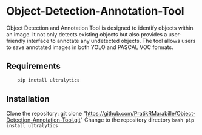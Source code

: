 # Object-Detection-Annotation-Tool
Object Detection and Annotation Tool is designed to identify objects within an image. It not only detects existing objects but also provides a user-friendly interface to annotate any undetected objects. The tool allows users to save annotated images in both YOLO and PASCAL VOC formats.

## Requirements
```bash
    pip install ultralytics
```
 ## Installation
 Clone the repository: git clone "https://github.com/PratikRMarabille/Object-Detection-Annotation-Tool.git"
 Change to the repository directory ```bash pip install ultralytics ```
